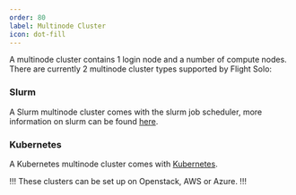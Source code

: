 ```yaml
---
order: 80
label: Multinode Cluster
icon: dot-fill
---
```


A multinode cluster contains 1 login node and a number of compute nodes. There are currently 2 multinode cluster types supported by Flight Solo:

### Slurm

A Slurm multinode cluster comes with the slurm job scheduler, more information on slurm can be found [here](/hpc_environment_usage/slurm_environment_usage/slurm_scheduler/).

### Kubernetes

A Kubernetes multinode cluster comes with [Kubernetes](https://kubernetes.io/).

!!!
These clusters can be set up on Openstack, AWS or Azure.
!!!

